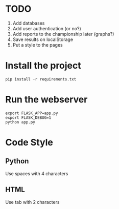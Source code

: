 TODO
======

1. Add databases
2. Add user authentication (or no?)
3. Add reports to the championship later (graphs?)
4. Save results on localStorage
5. Put a style to the pages

Install the project
===================

`pip install -r requirements.txt`

Run the webserver
=================

```
export FLASK_APP=app.py
export FLASK_DEBUG=1
python app.py
```

Code Style
===========
Python
------
Use spaces with 4 characters 


HTML
----
Use tab with 2 characters
